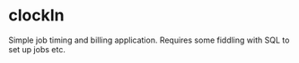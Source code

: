 clockIn
=======

Simple job timing and billing application.  Requires some fiddling with SQL to set up jobs etc.
